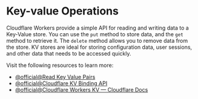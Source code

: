 # Key-value Operations

Cloudflare Workers provide a simple API for reading and writing data to a Key-Value store. You can use the `put` method to store data, and the `get` method to retrieve it. The `delete` method allows you to remove data from the store. KV stores are ideal for storing configuration data, user sessions, and other data that needs to be accessed quickly.

Visit the following resources to learn more:

- [@official@Read Key Value Pairs](https://developers.cloudflare.com/kv/api/read-key-value-pairs/)
- [@official@Cloudflare KV Binding API](https://developers.cloudflare.com/workers/runtime-apis/kv)
- [@official@Cloudflare Workers KV — Cloudflare Docs](https://developers.cloudflare.com/workers/runtime-apis/kv/)